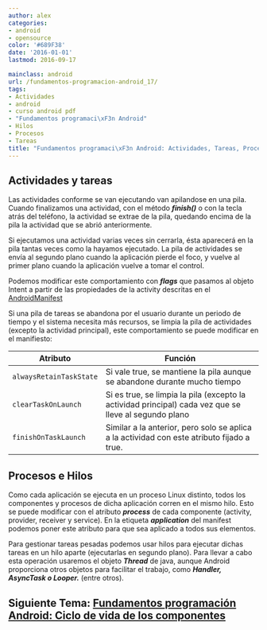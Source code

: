 ```yaml
---
author: alex
categories:
- android
- opensource
color: '#689F38'
date: '2016-01-01'
lastmod: 2016-09-17

mainclass: android
url: /fundamentos-programacion-android_17/
tags:
- Actividades
- android
- curso android pdf
- "Fundamentos programaci\xF3n Android"
- Hilos
- Procesos
- Tareas
title: "Fundamentos programaci\xF3n Android: Actividades, Tareas, Procesos e Hilos"
---
```


## Actividades y tareas

Las actividades conforme se van ejecutando van apilandose en una pila. Cuando finalizamos una actividad, con el método ***finish()*** o con la tecla atrás del teléfono, la actividad se extrae de la pila, quedando encima de la pila la actividad que se abrió anteriormente.

Si ejecutamos una actividad varias veces sin cerrarla, ésta aparecerá en la pila tantas veces como la hayamos ejecutado. La pila de actividades se envía al segundo plano cuando la aplicación pierde el foco, y vuelve al primer plano cuando la aplicación vuelve a tomar el control.

<!--more--><!--ad-->

Podemos modificar este comportamiento con ***flags*** que pasamos al objeto Intent a partir de las propiedades de la activity descritas en el [AndroidManifest][1]

Si una pila de tareas se abandona por el usuario durante un periodo de tiempo y el sistema necesita más recursos, se limpia la pila de actividades (excepto la actividad principal), este comportamiento se puede modificar en el manifiesto:

| Atributo              	| Función                                                                                               	|
|---------------------------|-----------------------------------------------------------------------------------------------------------|
| `alwaysRetainTaskState` 	| Si vale true, se mantiene la pila aunque se abandone durante mucho tiempo                             	|
| `clearTaskOnLaunch`     	| Si es true, se limpia la pila (excepto la actividad principal) cada vez que se lleve al segundo plano 	|
| `finishOnTaskLaunch`    	| Similar a la anterior, pero solo se aplica a la actividad con este atributo fijado a true.            	|


## Procesos e Hilos

Como cada aplicación se ejecuta en un proceso Linux distinto, todos los componentes y procesos de dicha aplicación corren en el mismo hilo. Esto se puede modificar con el atributo ***process*** de cada componente (activity, provider, receiver y service). En la etiqueta ***application*** del manifest podemos poner este atributo para que sea aplicado a todos sus elementos.

Para gestionar tareas pesadas podemos usar hilos para ejecutar dichas tareas en un hilo aparte (ejecutarlas en segundo plano). Para llevar a cabo esta operación usaremos el objeto ***Thread*** de java, aunque Android proporciona otros objetos para facilitar el trabajo, como ***Handler, AsyncTask o Looper.*** (entre otros).

## Siguiente Tema: [Fundamentos programación Android: Ciclo de vida de los componentes][2]

 [1]: http://developer.android.com/guide/topics/manifest/manifest-intro.html
 [2]: https://elbauldelprogramador.com/fundamentos-programacion-android-ciclo/

